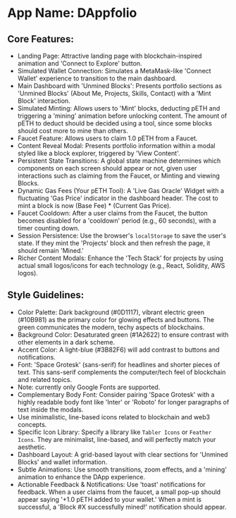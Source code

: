 # **App Name**: DAppfolio

## Core Features:

- Landing Page: Attractive landing page with blockchain-inspired animation and 'Connect to Explore' button.
- Simulated Wallet Connection: Simulates a MetaMask-like 'Connect Wallet' experience to transition to the main dashboard.
- Main Dashboard with 'Unmined Blocks': Presents portfolio sections as 'Unmined Blocks' (About Me, Projects, Skills, Contact) with a 'Mint Block' interaction.
- Simulated Minting: Allows users to 'Mint' blocks, deducting pETH and triggering a 'mining' animation before unlocking content. The amount of pETH to deduct should be decided using a tool, since some blocks should cost more to mine than others.
- Faucet Feature: Allows users to claim 1.0 pETH from a Faucet.
- Content Reveal Modal: Presents portfolio information within a modal styled like a block explorer, triggered by 'View Content'.
- Persistent State Transitions: A global state machine determines which components on each screen should appear or not, given user interactions such as claiming from the Faucet, or Minting and viewing Blocks.
- Dynamic Gas Fees (Your pETH Tool): A 'Live Gas Oracle' Widget with a fluctuating 'Gas Price' indicator in the dashboard header. The cost to mint a block is now (Base Fee) * (Current Gas Price).
- Faucet Cooldown: After a user claims from the Faucet, the button becomes disabled for a 'cooldown' period (e.g., 60 seconds), with a timer counting down.
- Session Persistence: Use the browser's `localStorage` to save the user's state. If they mint the 'Projects' block and then refresh the page, it should remain 'Mined.'
- Richer Content Modals: Enhance the 'Tech Stack' for projects by using actual small logos/icons for each technology (e.g., React, Solidity, AWS logos).

## Style Guidelines:

- Color Palette: Dark background (#0D1117), vibrant electric green (#10B981) as the primary color for glowing effects and buttons. The green communicates the modern, techy aspects of blockchains.
- Background Color: Desaturated green (#1A2622) to ensure contrast with other elements in a dark scheme.
- Accent Color: A light-blue (#3B82F6) will add contrast to buttons and notifications.
- Font: 'Space Grotesk' (sans-serif) for headlines and shorter pieces of text. This sans-serif complements the computer/tech feel of blockchain and related topics.
- Note: currently only Google Fonts are supported.
- Complementary Body Font: Consider pairing 'Space Grotesk' with a highly readable body font like 'Inter' or 'Roboto' for longer paragraphs of text inside the modals.
- Use minimalistic, line-based icons related to blockchain and web3 concepts.
- Specific Icon Library: Specify a library like `Tabler Icons` or `Feather Icons`. They are minimalist, line-based, and will perfectly match your aesthetic.
- Dashboard Layout: A grid-based layout with clear sections for 'Unmined Blocks' and wallet information.
- Subtle Animations: Use smooth transitions, zoom effects, and a 'mining' animation to enhance the DApp experience.
- Actionable Feedback & Notifications: Use 'toast' notifications for feedback. When a user claims from the faucet, a small pop-up should appear saying '+1.0 pETH added to your wallet.' When a mint is successful, a 'Block #X successfully mined!' notification should appear.